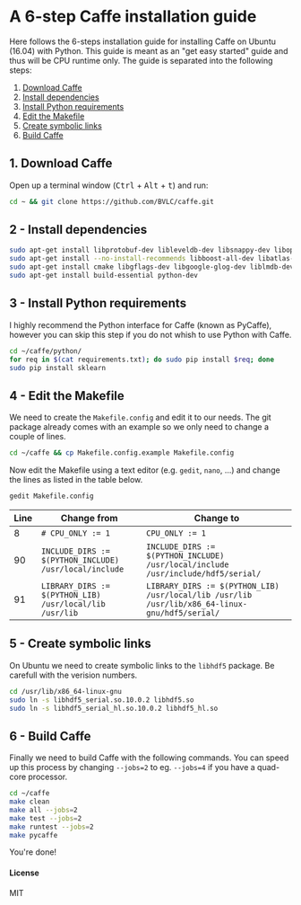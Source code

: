 # A 6-step Caffe installation guide
Here follows the 6-steps installation guide for installing Caffe on Ubuntu (16.04) with Python. This guide is meant as an "get easy started" guide and thus will be CPU runtime only. The guide is separated into the following steps:

1. <a href="https://github.com/aaskov/6-steps-Caffe-install#1---download-caffe">Download Caffe</a>
2. <a href="https://github.com/aaskov/6-steps-Caffe-install#2---install-dependencies">Install dependencies</a>
3. <a href="https://github.com/aaskov/6-steps-Caffe-install#3---install-python-requirements">Install Python requirements</a>
4. <a href="https://github.com/aaskov/6-steps-Caffe-install#4---edit-the-makefile">Edit the Makefile</a>
5. <a href="https://github.com/aaskov/6-steps-Caffe-install#5---create-symbolic-links">Create symbolic links</a>
6. <a href="https://github.com/aaskov/6-steps-Caffe-install#6---build-caffe">Build Caffe</a>


## 1. Download Caffe
Open up a terminal window (<kbd>Ctrl</kbd> + <kbd>Alt</kbd> + <kbd>t</kbd>) and run:
```bash
cd ~ && git clone https://github.com/BVLC/caffe.git
```


## 2 - Install dependencies
```bash
sudo apt-get install libprotobuf-dev libleveldb-dev libsnappy-dev libopencv-dev libhdf5-serial-dev protobuf-compiler
sudo apt-get install --no-install-recommends libboost-all-dev libatlas-base-dev
sudo apt-get install cmake libgflags-dev libgoogle-glog-dev liblmdb-dev python-protobuf
sudo apt-get install build-essential python-dev
```


## 3 - Install Python requirements
I highly recommend the Python interface for Caffe (known as PyCaffe), however you can skip this step if you do not whish to use Python with Caffe.
```bash
cd ~/caffe/python/
for req in $(cat requirements.txt); do sudo pip install $req; done
sudo pip install sklearn
```


## 4 - Edit the Makefile
We need to create the `Makefile.config` and edit it to our needs. The git package already comes with an example so we only need to change a couple of lines.
```bash
cd ~/caffe && cp Makefile.config.example Makefile.config 
```

Now edit the Makefile using a text editor (e.g. `gedit`, `nano`, ...) and change the lines as listed in the table below.
```bash
gedit Makefile.config
```

| Line | Change from  | Change to |
| ---- | ------------ | --------- |
| 8    | `# CPU_ONLY := 1`  | `CPU_ONLY := 1` |
| 90   | `INCLUDE_DIRS := $(PYTHON_INCLUDE) /usr/local/include` | `INCLUDE_DIRS := $(PYTHON_INCLUDE) /usr/local/include /usr/include/hdf5/serial/` |
| 91   | `LIBRARY_DIRS := $(PYTHON_LIB) /usr/local/lib /usr/lib` | `LIBRARY_DIRS := $(PYTHON_LIB) /usr/local/lib /usr/lib /usr/lib/x86_64-linux-gnu/hdf5/serial/` |



## 5 - Create symbolic links
On Ubuntu we need to create symbolic links to the `libhdf5` package. Be carefull with the verision numbers.
```bash
cd /usr/lib/x86_64-linux-gnu
sudo ln -s libhdf5_serial.so.10.0.2 libhdf5.so
sudo ln -s libhdf5_serial_hl.so.10.0.2 libhdf5_hl.so
```


## 6 - Build Caffe
Finally we need to build Caffe with the following commands. You can speed up this process by changing `--jobs=2` to eg. `--jobs=4` if you have a quad-core processor.
```bash
cd ~/caffe
make clean
make all --jobs=2
make test --jobs=2
make runtest --jobs=2
make pycaffe
```
You're done!


#### License
MIT
